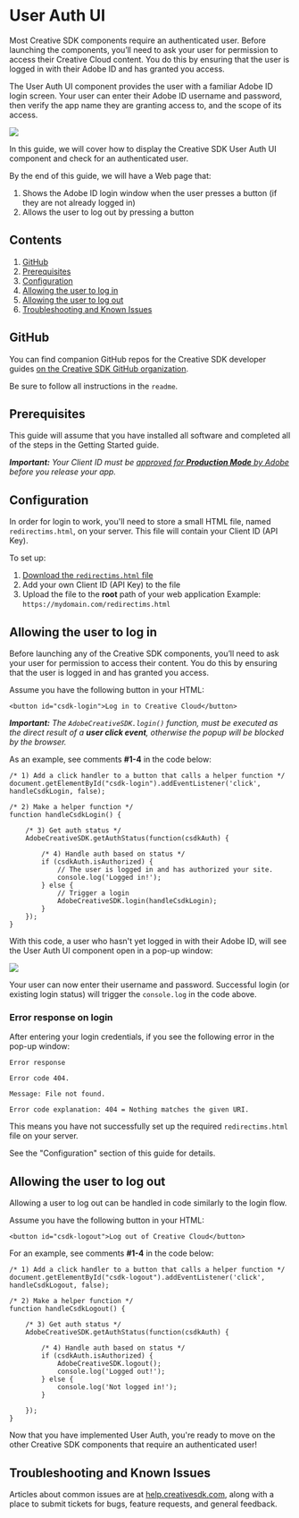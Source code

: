 # User Auth UI

Most Creative SDK components require an authenticated user. Before launching the components, you’ll need to ask your user for permission to access their Creative Cloud content. You do this by ensuring that the user is logged in with their Adobe ID and has granted you access.

The User Auth UI component provides the user with a familiar Adobe ID login screen. Your user can enter their Adobe ID username and password, then verify the app name they are granting access to, and the scope of its access.

![](https://s3.amazonaws.com/csdk-assets-aviary-prod-us-east-1/web/user-auth-login.png)

In this guide, we will cover how to display the Creative SDK User Auth UI component and check for an authenticated user.

By the end of this guide, we will have a Web page that:

1. Shows the Adobe ID login window when the user presses a button (if they are not already logged in)
2. Allows the user to log out by pressing a button


## Contents

1. [GitHub](#github)
1. [Prerequisites](#prereqs)
1. [Configuration](#config)
1. [Allowing the user to log in](#login)
1. [Allowing the user to log out](#logout)
1. [Troubleshooting and Known Issues](#troubleshooting)


<a name="github"></a>
## GitHub

You can find companion GitHub repos for the Creative SDK developer guides [on the Creative SDK GitHub organization](https://github.com/CreativeSDK/web-getting-started-samples). 

Be sure to follow all instructions in the `readme`.


<a name="prereqs"></a>
## Prerequisites
This guide will assume that you have installed all software and completed all of the steps in the Getting Started guide.

_**Important:** Your Client ID must be [approved for **Production Mode** by Adobe](https://creativesdk.zendesk.com/hc/en-us/articles/204601215-How-to-complete-the-Production-Client-ID-Request) before you release your app._


<a name="config"></a>
## Configuration
In order for login to work, you'll need to store a small HTML file, named `redirectims.html`, on your server. This file will contain your Client ID (API Key).

To set up:

1. [Download the `redirectims.html` file](https://cdn-creativesdk.adobe.io/0.3/redirectims.html)
1. Add your own Client ID (API Key) to the file
1. Upload the file to the **root** path of your web application 
    Example: `https://mydomain.com/redirectims.html`


<a name="login"></a>
## Allowing the user to log in

Before launching any of the Creative SDK components, you’ll need to ask your user for permission to access their content. You do this by ensuring that the user is logged in and has granted you access.

Assume you have the following button in your HTML:

```language-html
<button id="csdk-login">Log in to Creative Cloud</button>
```

_**Important:** The `AdobeCreativeSDK.login()` function, must be executed as the direct result of a **user click event**, otherwise the popup will be blocked by the browser._

As an example, see comments **#1-4** in the code below:

```language-javascript
/* 1) Add a click handler to a button that calls a helper function */
document.getElementById("csdk-login").addEventListener('click', handleCsdkLogin, false);

/* 2) Make a helper function */
function handleCsdkLogin() {

    /* 3) Get auth status */
    AdobeCreativeSDK.getAuthStatus(function(csdkAuth) {

        /* 4) Handle auth based on status */
        if (csdkAuth.isAuthorized) {
            // The user is logged in and has authorized your site. 
            console.log('Logged in!');
        } else {
            // Trigger a login
            AdobeCreativeSDK.login(handleCsdkLogin);
        }
    });
}
```

With this code, a user who hasn't yet logged in with their Adobe ID, will see the User Auth UI component open in a pop-up window:

![](https://s3.amazonaws.com/csdk-assets-aviary-prod-us-east-1/web/user-auth-login.png)

Your user can now enter their username and password. Successful login (or existing login status) will trigger the `console.log` in the code above.

### Error response on login

After entering your login credentials, if you see the following error in the pop-up window:

```
Error response

Error code 404.

Message: File not found.

Error code explanation: 404 = Nothing matches the given URI.
```

This means you have not successfully set up the required `redirectims.html` file on your server. 

See the "Configuration" section of this guide for details.


<a name="logout"></a>
## Allowing the user to log out

Allowing a user to log out can be handled in code similarly to the login flow.

Assume you have the following button in your HTML:

```language-html
<button id="csdk-logout">Log out of Creative Cloud</button>
```

For an example, see comments **#1-4** in the code below:

```language-javascript
/* 1) Add a click handler to a button that calls a helper function */
document.getElementById("csdk-logout").addEventListener('click', handleCsdkLogout, false);

/* 2) Make a helper function */
function handleCsdkLogout() {

    /* 3) Get auth status */
    AdobeCreativeSDK.getAuthStatus(function(csdkAuth) {

        /* 4) Handle auth based on status */
        if (csdkAuth.isAuthorized) {
            AdobeCreativeSDK.logout();
            console.log('Logged out!');
        } else {
            console.log('Not logged in!');
        }

    });
}
```

Now that you have implemented User Auth, you're ready to move on the other Creative SDK components that require an authenticated user!


<a name="troubleshooting"></a>
## Troubleshooting and Known Issues
Articles about common issues are at [help.creativesdk.com](http://help.creativesdk.com/), along with a place to submit tickets for bugs, feature requests, and general feedback.